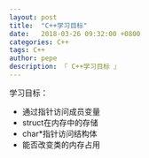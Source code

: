 ```yaml
---
layout: post
title:  "C++学习目标"
date:   2018-03-26 09:32:00 +0800
categories: C++
tags: C++
author: pepe
description: 『 C++学习目标 』
---
```


学习目标：

* 通过指针访问成员变量
* struct在内存中的存储
* char*指针访问结构体
* 能否改变类的内存占用


























